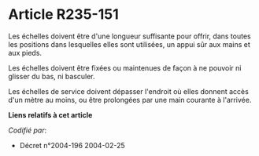 # Article R235-151

Les échelles doivent être d'une longueur suffisante pour offrir, dans toutes les positions dans lesquelles elles sont
utilisées, un appui sûr aux mains et aux pieds.

Les échelles doivent être fixées ou maintenues de façon à ne pouvoir ni glisser du bas, ni basculer.

Les échelles de service doivent dépasser l'endroit où elles donnent accès d'un mètre au moins, ou être prolongées par une
main courante à l'arrivée.

**Liens relatifs à cet article**

_Codifié par_:

  - Décret n°2004-196 2004-02-25
